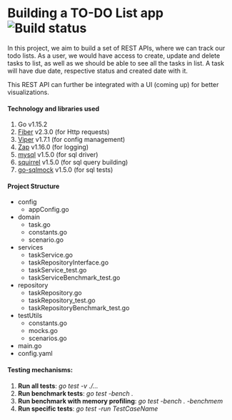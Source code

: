 # Building a TO-DO List app ![Build status](https://github.com/rRupeshRanjan/my-todo-app/actions/workflows/go.yml/badge.svg)

In this project, we aim to build a set of REST APIs, where we can track our todo lists. As a user, we would have access to create,
update and delete tasks to list, as well as we should be able to see all the tasks in list. A task will have due
date, respective status and created date with it.

This REST API can further be integrated with a UI (coming up) for better visualizations.

#### Technology and libraries used
1. Go v1.15.2
2. [Fiber](https://github.com/gofiber/fiber/v2) v2.3.0 (for Http requests)
3. [Viper](https://github.com/spf13/viper) v1.7.1 (for config management)
4. [Zap](https://go.uber.org/zap) v1.16.0 (for logging)
5. [mysql](https://github.com/go-sql-driver/mysql) v1.5.0 (for sql driver)
6. [squirrel](https://github.com/Masterminds/squirrel) v1.5.0 (for sql query building)
7. [go-sqlmock](https://github.com/DATA-DOG/go-sqlmock) v1.5.0 (for sql tests)

#### Project Structure
- config
    - appConfig.go
- domain
    - task.go
    - constants.go
    - scenario.go
- services
    - taskService.go
    - taskRepositoryInterface.go
    - taskService_test.go
    - taskServiceBenchmark_test.go
- repository
    - taskRepository.go
    - taskRepository_test.go
    - taskRepositoryBenchmark_test.go
- testUtils
    - constants.go
    - mocks.go
    - scenarios.go
- main.go
- config.yaml

#### Testing mechanisms:
1. **Run all tests**: _go test -v ./..._
2. **Run benchmark tests**: _go test -bench ._
3. **Run benchmark with memory profiling**: _go test -bench . -benchmem_
4. **Run specific tests**: _go test -run TestCaseName_
